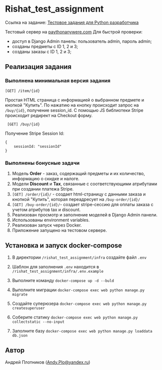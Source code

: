 
# Rishat_test_assignment

Ссылка на задание: [Тестовое задания для Python разработчика](https://docs.google.com/document/d/1RqJhk-pRDuAk4pH1uqbY9-8uwAqEXB9eRQWLSMM_9sI/edit?usp=sharing)

Тестовый сервер на [paythonanywere.com](http://andyplo.pythonanywhere.com/order/1/)
Для быстрой проверки:

- доступ в Django Admin панель: пользователь admin, пароль admin;
- созданы предметы с ID 1, 2 и 3;
- созданы заказы с ID 1, 2 и 3;

## Реализация задания

### Выполнена минимальная версия задания

    [GET] /item/{id}

Простая HTML страница с информацией о выбранном предмете и кнопкой "Купить".  По нажатию на кнопку происходит запрос на `/buy/{id}`, получение session_id. С помощью JS библиотеки Stripe происходит редирект на Checkout форму.

     [GET] /buy/{id}

Получение Stripe Session Id:

    {   
        sessionId: "sessionId"
    }

### Выполнены бонусные задачи

 1. Модель **Order** - заказ, содержащий предметы и их количество, информацию о скидке и налоге.
 2. Модели **Discount** и **Tax**, связанные с соответствующими атрибутами при создании платежа Stripe.
 3. `[GET] /order/{id}/` - создает html-страницу с данными заказа и кнопкой "Купить", которая переадресует на `/buy-order/{id}/`
 4. `[GET] /buy-order/{id}/`- создает stripe-сессию для оплаты заказа с учетом атрибутов tax и discount.
 5. Реализован просмотр и заполнение моделей в Django Admin панели.
 6. Использованы environment variables.
 7. Реализован запуск через Docker.
 8. Приложение запущено на тестовом сервере.

## Установка и запуск docker-compose

1. В директории `/rishat_test_assignment/infra` создайте файл `.env`

2. Шаблон для заполнения `.env` находится в `/rishat_test_assignment/infra/.env.example`

3. Выполните команду `docker-compose up -d --buld`

4. Выполните миграции `docker-compose exec web python manage.py migrate`

5. Создайте суперюзера `docker-compose exec web python manage.py createsuperuser`

6. Соберите статику `docker-compose exec web python manage.py collectstatic --no-input`

7. Заполните базу `docker-compose exec web python manage.py loaddata db.json`
  
## Автор

Андрей Плотников (Andy.Plo@yandex.ru)
